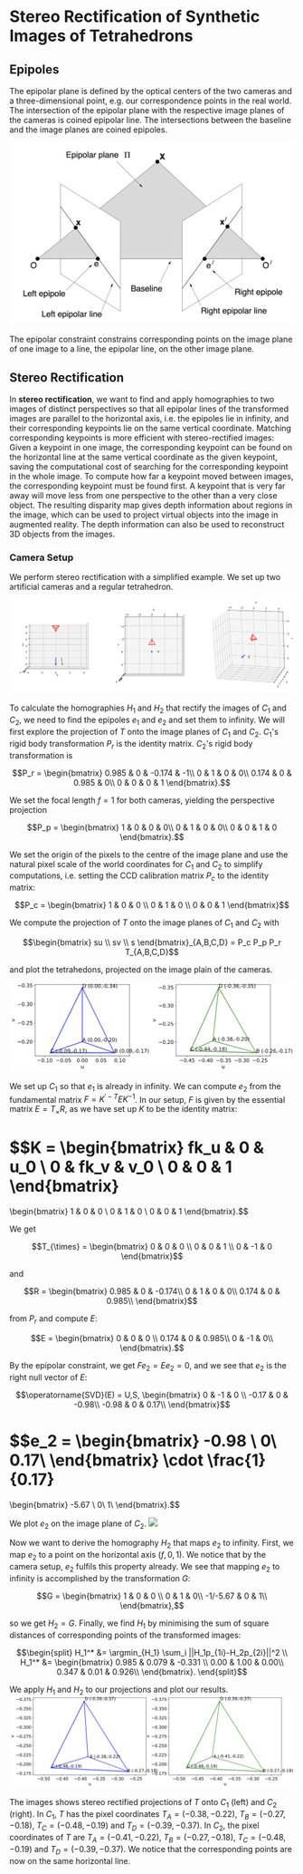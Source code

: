# Stereo Rectification of Synthetic Images of Tetrahedrons

## Epipoles
The epipolar plane is defined by the optical centers of the two cameras and a three-dimensional point, e.g. our correspondence points in the real world. The intersection of the epipolar plane with the respective image planes of the cameras is coined epipolar line. The intersections between the baseline and the image planes are coined epipoles.

![](images/15.png)

The epipolar constraint constrains corresponding points on the image plane of one image to a line, the epipolar line, on the other image plane.

## Stereo Rectification

In __stereo rectification__, we want to find and apply homographies to two images of distinct perspectives so that all epipolar lines of the transformed images are parallel to the horizontal axis, i.e. the epipoles lie in infinity, and their corresponding keypoints lie on the same vertical coordinate. Matching corresponding keypoints is more efficient with stereo-rectified images: Given a keypoint in one image, the corresponding keypoint can be found on the horizontal line at the same vertical coordinate as the given keypoint, saving the computational cost of searching for the corresponding keypoint in the whole image. To compute how far a keypoint moved between images, the corresponding keypoint must be found first. A keypoint that is very far away will move less from one perspective to the other than a very close object. The resulting disparity map gives depth information about regions in the image, which can be used to project virtual objects into the image in augmented reality. The depth information can also be used to reconstruct 3D objects from the images.


### Camera Setup
We perform stereo rectification with a simplified example. We set up two artificial cameras and a regular tetrahedron.

![](images/1.png)

To calculate the homographies $H_1$ and $H_2$ that rectify the images of $C_1$ and $C_2$, we need to find the epipoles $e_1$ and $e_2$ and set them to infinity. We will first explore the projection of $T$ onto the image planes of $C_1$ and $C_2$. $C_1$'s rigid body transformation $P_r$ is the identity matrix. $C_2$'s rigid body transformation is

$$P_r = 
    \begin{bmatrix}
    0.985 & 0 & -0.174 & -1\\
    0 & 1 & 0 & 0\\
    0.174 & 0 & 0.985 & 0\\
    0 & 0 & 0 & 1
    \end{bmatrix}.$$

We set the focal length $f=1$ for both cameras, yielding the perspective projection

$$P_p = 
    \begin{bmatrix}
    1 & 0 & 0 & 0\\
    0 & 1 & 0 & 0\\
    0 & 0 & 1 & 0
    \end{bmatrix}.$$

We set the origin of the pixels to the centre of the image plane and use the natural pixel scale of the world coordinates for $C_1$ and $C_2$ to simplify computations, i.e. setting the CCD calibration matrix $P_c$ to the identity matrix:

$$P_c = 
    \begin{bmatrix}
    1 & 0 & 0 \\
    0 & 1 & 0 \\
    0 & 0 & 1 
    \end{bmatrix}$$
    
We compute the projection of $T$ onto the image planes of $C_1$ and $C_2$ with

$$\begin{bmatrix}
    su \\
    sv \\
    s
\end{bmatrix}_{A,B,C,D} =
P_c P_p P_r T_{A,B,C,D}$$

and plot the tetrahedons, projected on the image plain of the cameras.

![](images/2i.png)

We set up $C_1$ so that $e_1$ is already in infinity.
We can compute $e_2$ from the fundamental matrix $F=K^{\prime-T}EK^{-1}$.
In our setup, $F$ is given by the essential matrix $E = T_{\times}R$, as we have set up $K$ to be the identity matrix:

$$K =
\begin{bmatrix}
    fk_u & 0 & u_0 \\
    0 & fk_v & v_0 \\
    0 & 0 & 1 
\end{bmatrix}
=
\begin{bmatrix}
    1 & 0 & 0 \\
    0 & 1 & 0 \\
    0 & 0 & 1 
\end{bmatrix}.$$

We get

$$T_{\times} = 
\begin{bmatrix}
    0 & 0 & 0 \\
    0 & 0 & 1 \\
    0 & -1 & 0 
\end{bmatrix}$$

and 

$$R = 
\begin{bmatrix}
    0.985 & 0 & -0.174\\
    0 & 1 & 0 & 0\\
    0.174 & 0 & 0.985\\
\end{bmatrix}$$

from $P_r$ and compute $E$:

$$E = 
\begin{bmatrix}
    0 & 0 & 0 \\
    0.174 & 0 & 0.985\\
    0 & -1 & 0\\
\end{bmatrix}.$$

By the epipolar constraint, we get $Fe_2 = Ee_2 = 0$, and we see that $e_2$ is the right null vector of $E$:

$$\operatorname{SVD}(E) =
U,S,
\begin{bmatrix}
    0 & -1 & 0 \\
    -0.17 & 0 & -0.98\\
    -0.98 & 0 & 0.17\\
\end{bmatrix}$$

$$e_2 = 
\begin{bmatrix}
    -0.98 \\
    0\\
    0.17\\
\end{bmatrix}
\cdot \frac{1}{0.17}
=
\begin{bmatrix}
    -5.67 \\
    0\\
    1\\
\end{bmatrix}.$$

We plot $e_2$ on the image plane of $C_2$.
![](images/3i.png)


Now we want to derive the homography $H_2$ that maps $e_2$ to infinity. First, we map $e_2$ to a point on the horizontal axis $(f,0,1)$. We notice that by the camera setup, $e_2$ fulfils this property already. We see that mapping $e_2$ to infinity is accomplished by the transformation $G$:

$$G = 
\begin{bmatrix}
    1 & 0 & 0 \\
    0 & 1 & 0\\
    -1/-5.67 & 0 & 1\\
\end{bmatrix},$$

so we get $H_2 = G$. Finally, we find $H_1$ by minimising the sum of square distances of corresponding points of the transformed images:

$$\begin{split}
H_1^* &= 
\argmin_{H_1} \sum_i ||H_1p_{1i}-H_2p_{2i}||^2 \\
H_1^* &= 
\begin{bmatrix}
    0.985 & 0.079 & -0.331 \\
    0.00 & 1.00 & 0.00\\
    0.347 & 0.01 & 0.926\\
\end{bmatrix}.
\end{split}$$

We apply $H_1$ and $H_2$ to our projections and plot our results.
![](images/4i.png)

The images shows stereo rectified projections of $T$ onto $C_1$ (left) and $C_2$ (right). In $C_1$, $T$ has the pixel coordinates $T_A=(-0.38,-0.22)$, $T_B=(-0.27,-0.18)$, $T_C=(-0.48,-0.19)$ and $T_D=(-0.39,-0.37)$. In $C_2$, the pixel coordinates of $T$ are $T_A=(-0.41,-0.22)$, $T_B=(-0.27,-0.18)$, $T_C=(-0.48,-0.19)$ and $T_D=(-0.39,-0.37)$. We notice that the corresponding points are now on the same horizontal line.